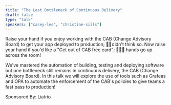 ```yaml
---
title: "The Last Bottleneck of Continuous Delivery"
draft: false
type: "talk"
speakers: ["casey-lee", "christine-sills"]
---
```


Raise your hand if you enjoy working with the CAB (Change Advisory Board) to get your app deployed to production; 🤦‍♀️didn't think so.  Now raise your hand if you'd like a "Get out of CAB free card"; 🙋🏼‍♀️ hands go up across the room!

We've mastered the automation of building, testing and deploying software but one bottleneck still remains in continuous delivery, the CAB (Change Advisory Board). In this talk we will explore the use of tools such as Grafeas and OPA to automate the enforcement of the CAB's policies to give teams a fast pass to production!

Sponsored By: Liatrio
